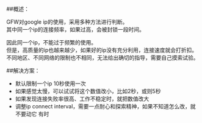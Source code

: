 ##概述：

GFW对google ip的使用，采用多种方法进行判断。  
其中同一个ip的连接频率，如果过高，会被封锁一段时间。  

因此同一个ip，不能过于频繁的使用。  
但是，高质量的ip也越来越少，如果好的ip没有充分利用，连接速度就会打折扣。   
不同地区、不同网络的限制也不相同，无法给出确切的指导，需要自己摸索试验。  

##解决方案：

+ 默认限制一个ip 10秒使用一次  
+ 如果感觉太慢，可以试试将这个数值改小，比如2秒，或则5秒  
+ 如果发现连接失败率很高、工作不稳定时，就把数值改大  
+ 调整ip connect interval，需要一点耐心和探索精神，如果不知道怎么改，就不要动它
  有时